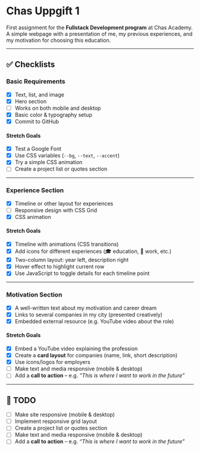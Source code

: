 # Chas Uppgift 1

First assignment for the **Fullstack Development program** at Chas Academy.  
A simple webpage with a presentation of me, my previous experiences, and my motivation for choosing this education.

---

## ✅ Checklists

### Basic Requirements
- [x] Text, list, and image  
- [x] Hero section  
- [ ] Works on both mobile and desktop  
- [x] Basic color & typography setup  
- [x] Commit to GitHub  

#### Stretch Goals
- [x] Test a Google Font  
- [x] Use CSS variables (`--bg`, `--text`, `--accent`)  
- [x] Try a simple CSS animation  
- [ ] Create a project list or quotes section  

---

### Experience Section
- [x] Timeline or other layout for experiences  
- [ ] Responsive design with CSS Grid  
- [x] CSS animation  

#### Stretch Goals
- [x] Timeline with animations (CSS transitions)  
- [x] Add icons for different experiences (🎓 education, 💼 work, etc.)  
- [x] Two-column layout: year left, description right  
- [x] Hover effect to highlight current row  
- [x] Use JavaScript to toggle details for each timeline point  

---

### Motivation Section
- [x] A well-written text about my motivation and career dream  
- [x] Links to several companies in my city (presented creatively)  
- [x] Embedded external resource (e.g. YouTube video about the role)  

#### Stretch Goals
- [x] Embed a YouTube video explaining the profession  
- [x] Create a **card layout** for companies (name, link, short description)  
- [x] Use icons/logos for employers  
- [ ] Make text and media responsive (mobile & desktop)  
- [ ] Add a **call to action** – e.g. *“This is where I want to work in the future”*  

---

## 📝 TODO
- [ ] Make site responsive (mobile & desktop)  
- [ ] Implement responsive grid layout  
- [ ] Create a project list or quotes section  
- [ ] Make text and media responsive (mobile & desktop)  
- [ ] Add a **call to action** – e.g. *“This is where I want   to work in the future”*  